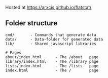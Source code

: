 Hosted at https://arxcis.github.io/flatstat/


## Folder structure

```
cmd/       - Commands that generate data
data/      - Data-folder for generated data
lib/       - Shared javascript libraries

# Pages
about/index.html      - The /about   page
library/index.html    - The /library page
lists/index.html      - The /lists   page
index.html            - The /        page
```